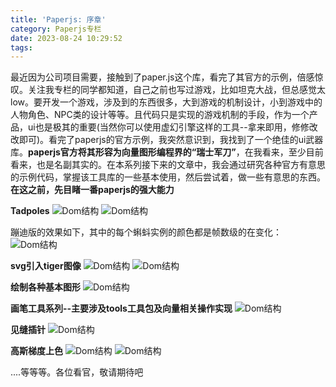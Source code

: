 ```yaml
---
title: 'Paperjs: 序章'
category: Paperjs专栏
date: 2023-08-24 10:29:52
tags:
---
```


最近因为公司项目需要，接触到了paper.js这个库，看完了其官方的示例，倍感惊叹。关注我专栏的同学都知道，自己之前也写过游戏，比如坦克大战，但总感觉太low。要开发一个游戏，涉及到的东西很多，大到游戏的机制设计，小到游戏中的人物角色、NPC类的设计等等。且代码只是实现的游戏机制的手段，作为一个产品，ui也是极其的重要(当然你可以使用虚幻引擎这样的工具--拿来即用，修修改改即可)。看完了paperjs的官方示例，我突然意识到，我找到了一个绝佳的ui武器库。**paperjs官方将其形容为向量图形编程界的“瑞士军刀”**，在我看来，至少目前看来，也是名副其实的。在本系列接下来的文章中，我会通过研究各种官方有意思的示例代码，掌握该工具库的一些基本使用，然后尝试着，做一些有意思的东西。
**在这之前，先目睹一番paperjs的强大能力**

**Tadpoles**
<img src="/img/paperjs1_1.jpg" alt="Dom结构">
<img src="/img/paperjs1_2.jpg" alt="Dom结构">

蹦迪版的效果如下，其中的每个蝌蚪实例的颜色都是帧数级的在变化：
<img src="/img/paperjs1_3.webp" alt="Dom结构">

**svg引入tiger图像**
<img src="/img/paperjs1_4.jpg" alt="Dom结构">
<img src="/img/paperjs1_5.jpg" alt="Dom结构">

**绘制各种基本图形**
<img src="/img/paperjs1_6.webp" alt="Dom结构">

**画笔工具系列--主要涉及tools工具包及向量相关操作实现**
<img src="/img/paperjs1_7.webp" alt="Dom结构">

**见缝插针**
<img src="/img/paperjs1_8.jpg" alt="Dom结构">

**高斯梯度上色**
<img src="/img/paperjs1_9.jpg" alt="Dom结构">
<img src="/img/paperjs1_10.webp" alt="Dom结构">




....等等等。各位看官，敬请期待吧
